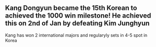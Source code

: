 ## Kang Dongyun became the 15th Korean to achieved the 1000 win milestone! He achieved this on 2nd of Jan by defeating Kim Junghyun

Kang has won 2 international majors and regularyly sets in 4-5 spot in Korea